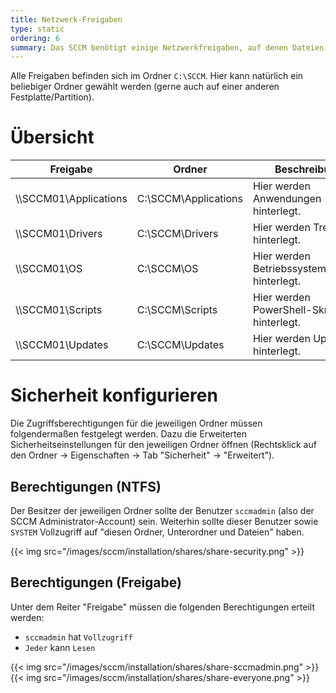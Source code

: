 ```yaml
---
title: Netzwerk-Freigaben
type: static
ordering: 6
summary: Das SCCM benötigt einige Netzwerkfreigaben, auf denen Dateien freigegeben werden.
---
```


Alle Freigaben befinden sich im Ordner `C:\SCCM`. Hier kann natürlich ein beliebiger Ordner gewählt werden (gerne auch auf einer anderen Festplatte/Partition). 

# Übersicht

| Freigabe | Ordner | Beschreibung |
|---|---|---|
| \\\\SCCM01\Applications | C:\SCCM\Applications | Hier werden Anwendungen hinterlegt. |
| \\\\SCCM01\Drivers | C:\SCCM\Drivers | Hier werden Treiber hinterlegt. |
| \\\\SCCM01\OS | C:\SCCM\OS | Hier werden Betriebssystemabbilder hinterlegt. |
| \\\\SCCM01\Scripts | C:\SCCM\Scripts | Hier werden PowerShell-Skripte hinterlegt. | 
| \\\\SCCM01\Updates | C:\SCCM\Updates | Hier werden Updates hinterlegt. |

# Sicherheit konfigurieren

Die Zugriffsberechtigungen für die jeweiligen Ordner müssen folgendermaßen festgelegt werden. Dazu die Erweiterten Sicherheitseinstellungen für den jeweiligen Ordner öffnen (Rechtsklick auf den Ordner → Eigenschaften → Tab "Sicherheit" → "Erweitert").



## Berechtigungen (NTFS)

Der Besitzer der jeweiligen Ordner sollte der Benutzer `sccmadmin` (also der SCCM Administrator-Account) sein. Weiterhin sollte dieser Benutzer sowie `SYSTEM` Vollzugriff auf "diesen Ordner, Unterordner und Dateien" haben.

{{< img src="/images/sccm/installation/shares/share-security.png" >}}

## Berechtigungen (Freigabe)

Unter dem Reiter "Freigabe" müssen die folgenden Berechtigungen erteilt werden:

* `sccmadmin` hat `Vollzugriff`
* `Jeder` kann `Lesen`

{{< img src="/images/sccm/installation/shares/share-sccmadmin.png" >}}
{{< img src="/images/sccm/installation/shares/share-everyone.png" >}}